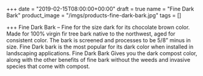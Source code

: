 +++
date = "2019-02-15T08:00:00+00:00"
draft = true
name = "Fine Dark Bark"
product_image = "/imgs/products-fine-dark-bark.jpg"
tags = []

+++
Fine Dark Bark – Fine for the size dark for its chocolate brown color. Made for 100% virgin fir tree bark native to the northwest, aged for consistent color. The bark is screened and processes to be 5/8” minus in size. Fine Dark bark is the most popular for its dark color when installed in landscaping applications.  Fine Dark Bark Gives you the dark compost color, along with the other benefits of fine bark without the weeds and invasive species that come with compost.